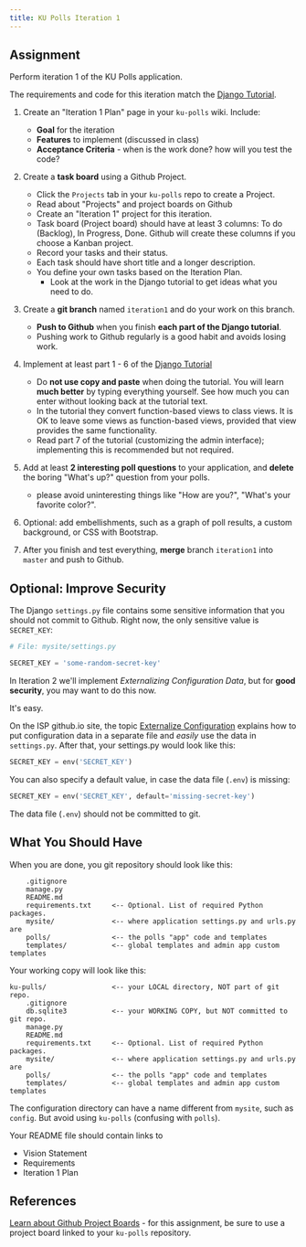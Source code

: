 ```yaml
---
title: KU Polls Iteration 1
---
```


## Assignment 

Perform iteration 1 of the KU Polls application.

The requirements and code for this iteration match the [Django Tutorial][django-tutorial].

1. Create an "Iteration 1 Plan" page in your `ku-polls` wiki. Include:
   - **Goal** for the iteration
   - **Features** to implement (discussed in class)
   - **Acceptance Criteria** - when is the work done? how will you test the code?

2. Create a **task board** using a Github Project.
   - Click the `Projects` tab in your `ku-polls` repo to create a Project.
   - Read about "Projects" and project boards on Github
   - Create an "Iteration 1" project for this iteration.
   - Task board (Project board) should have at least 3 columns: To do (Backlog), In Progress, Done. Github will create these columns if you choose a Kanban project.
   - Record your tasks and their status. 
   - Each task should have short title and a longer description.
   - You define your own tasks based on the Iteration Plan.  
     - Look at the work in the Django tutorial to get ideas what you need to do.

3. Create a **git branch** named `iteration1` and do your work on this branch.
   - **Push to Github** when you finish **each part of the Django tutorial**. 
   - Pushing work to Github regularly is a good habit and avoids losing work.

4. Implement at least part 1 - 6 of the [Django Tutorial][django-tutorial]
   - Do **not use copy and paste** when doing the tutorial. You will learn **much better** by typing everything yourself.  See how much you can enter without looking back at the tutorial text.
   - In the tutorial they convert function-based views to class views.  It is OK to leave some views as function-based views, provided that view provides the same functionality.
   - Read part 7 of the tutorial (customizing the admin interface); implementing this is recommended but not required.

5. Add at least **2 interesting poll questions** to your application, and **delete** the boring "What's up?" question from your polls.
   - please avoid uninteresting things like "How are you?", "What's your favorite color?".

6. Optional: add embellishments, such as a graph of poll results, a custom background, or CSS with Bootstrap.

7. After you finish and test everything, **merge** branch `iteration1` into `master` and push to Github.


## Optional: Improve Security

The Django `settings.py` file contains some sensitive information that you should not commit to Github.  Right now, the only sensitive value is `SECRET_KEY`:

```python
# File: mysite/settings.py

SECRET_KEY = 'some-random-secret-key'
```

In Iteration 2 we'll implement *Externalizing Configuration Data*,
but for **good security**, you may want to do this now.  

It's easy.

On the ISP github.io site, the topic [Externalize Configuration][] explains how
to put configuration data in a separate file and *easily* use the data 
in `settings.py`.  After that, your settings.py would look like this:

```python
SECRET_KEY = env('SECRET_KEY') 
```
You can also specify a default value, in case the data file (`.env`) is missing:
```python
SECRET_KEY = env('SECRET_KEY', default='missing-secret-key') 
```

The data file (`.env`) should not be committed to git.

[Externalize Configuration]: https://cpske.github.io/ISP/django/external-configuration


## What You Should Have

When you are done, you git repository should look like this:
```
    .gitignore
    manage.py
    README.md
    requirements.txt     <-- Optional. List of required Python packages.
    mysite/              <-- where application settings.py and urls.py are
    polls/               <-- the polls "app" code and templates
    templates/           <-- global templates and admin app custom templates
```

Your working copy will look like this:
```
ku-pulls/                <-- your LOCAL directory, NOT part of git repo.
    .gitignore
    db.sqlite3           <-- your WORKING COPY, but NOT committed to git repo.
    manage.py
    README.md
    requirements.txt     <-- Optional. List of required Python packages.
    mysite/              <-- where application settings.py and urls.py are
    polls/               <-- the polls "app" code and templates
    templates/           <-- global templates and admin app custom templates
```

The configuration directory can have a name different from `mysite`,
such as `config`.  But avoid using `ku-polls` (confusing with `polls`).

Your README file should contain links to
* Vision Statement
* Requirements
* Iteration 1 Plan

## References

[Learn about Github Project Boards](https://docs.github.com/en/github/managing-your-work-on-github/about-project-boards) - for this assignment, be sure to use a project board linked to your `ku-polls` repository.

[django-tutorial]: https://docs.djangoproject.com/en/3.1/intro/tutorial01/
